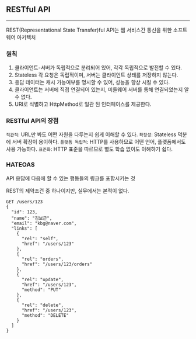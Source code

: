 ## RESTful API

---

REST(Representational State Transfer)ful API는 웹 서비스간 통신을 위한 소프트웨어 아키텍처

### 원칙

1. 클라이언트-서버가 독립적으로 분리되어 있어, 각각 독립적으로 발전할 수 있다.
2. Stateless 각 요청은 독립적이며, 서버는 클라이언트 상태를 저장하지 않는다.
3. 응답 데이터는 캐시 가능여부를 명시할 수 있어, 성능을 향상 시킬 수 있다.
4. 클라이언트는 서버에 직접 연결되어 있는지, 미들웨어 서버를 통해 연결되었는지 알 수 없다.
5. URI로 식별하고 HttpMethod로 일관 된 인터페이스를 제공한다.

### RESTful API의 장점

`직관적`: URL만 봐도 어떤 자원을 다루는지 쉽게 이해할 수 있다.
`확장성`: Stateless 덕분에 서버 확장이 용이하다.
`플랫폼 독립적`: HTTP를 사용하므로 어떤 언어, 플랫폼에서도 사용 가능하다.
`표준화`: HTTP 표준을 따르므로 별도 학습 없이도 이해하기 쉽다.

### HATEOAS

API 응답에 다음에 할 수 있는 행동들의 링크를 포함시키는 것

REST의 제약조건 중 하나이지만, 실무에서는 본적이 없다.

```text
GET /users/123
{
  "id": 123,
  "name": "김보근",
  "email": "kbg@naver.com",
  "links": [
    {
      "rel": "self",
      "href": "/users/123"
    },
    {
      "rel": "orders",
      "href": "/users/123/orders"
    },
    {
      "rel": "update",
      "href": "/users/123",
      "method": "PUT"
    },
    {
      "rel": "delete",
      "href": "/users/123",
      "method": "DELETE"
    }
  ]
}
```